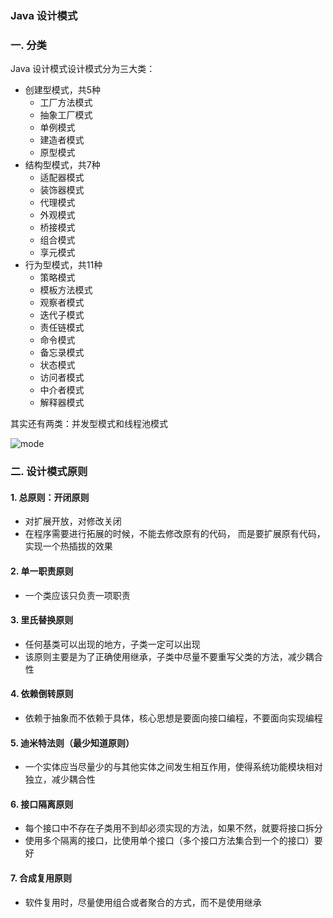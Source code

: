 ### Java 设计模式
### 一. 分类
Java 设计模式设计模式分为三大类： 
* 创建型模式，共5种
  * 工厂方法模式
  * 抽象工厂模式
  * 单例模式
  * 建造者模式
  * 原型模式 
* 结构型模式，共7种
  * 适配器模式
  * 装饰器模式
  * 代理模式
  * 外观模式
  * 桥接模式
  * 组合模式
  * 享元模式
* 行为型模式，共11种
  * 策略模式
  * 模板方法模式
  * 观察者模式
  * 迭代子模式
  * 责任链模式
  * 命令模式
  * 备忘录模式
  * 状态模式
  * 访问者模式
  * 中介者模式
  * 解释器模式

其实还有两类：并发型模式和线程池模式

![mode](https://fgq233.github.io/imgs/mode/mode.jpg)

### 二. 设计模式原则
#### 1. 总原则：开闭原则 
* 对扩展开放，对修改关闭
* 在程序需要进行拓展的时候，不能去修改原有的代码， 而是要扩展原有代码，实现一个热插拔的效果

#### 2. 单一职责原则 
* 一个类应该只负责一项职责

#### 3. 里氏替换原则 
* 任何基类可以出现的地方，子类一定可以出现
* 该原则主要是为了正确使用继承，子类中尽量不要重写父类的方法，减少耦合性

#### 4. 依赖倒转原则
* 依赖于抽象而不依赖于具体，核心思想是要面向接口编程，不要面向实现编程

#### 5. 迪米特法则（最少知道原则）
* 一个实体应当尽量少的与其他实体之间发生相互作用，使得系统功能模块相对独立，减少耦合性

#### 6. 接口隔离原则
* 每个接口中不存在子类用不到却必须实现的方法，如果不然，就要将接口拆分
* 使用多个隔离的接口，比使用单个接口（多个接口方法集合到一个的接口）要好

#### 7. 合成复用原则
* 软件复用时，尽量使用组合或者聚合的方式，而不是使用继承
